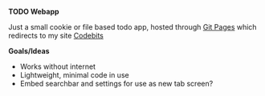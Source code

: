 **TODO Webapp**

Just a small cookie or file based todo app, hosted through [Git Pages](Ciegenz.github.io/todo-webapp) which redirects to my site [Codebits](codebits.ml/todo-webapp)

**Goals/Ideas**
* Works without internet
* Lightweight, minimal code in use
* Embed searchbar and settings for use as new tab screen?
